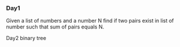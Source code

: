 ### Day1
Given a list of numbers and a number N find if two pairs exist in list of number such that sum of pairs equals N.

Day2 binary tree
